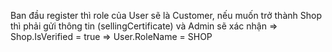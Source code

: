 Ban đầu register thì role của User sẽ là Customer, nếu muốn trở thành Shop thì phải gửi thông tin (sellingCertificate) và Admin sẽ xác nhận => Shop.IsVerified = true => User.RoleName = SHOP

